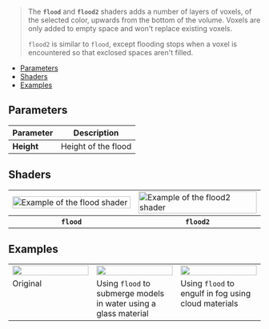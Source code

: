 > The **`flood`** and **`flood2`** shaders adds a number of layers of voxels, of the selected color, upwards from the bottom of the volume. Voxels are only added to empty space and won't replace existing voxels.
>
> `flood2` is similar to `flood`, except flooding stops when a voxel is encountered so that exclosed spaces aren't filled.

<!-- TOC -->
- [Parameters](#parameters)
- [Shaders](#shaders)
- [Examples](#examples)

## Parameters

Parameter | Description
--------- | -----------
**Height** | Height of the flood

## Shaders

<!-- SAMPLE flood_shaders 2 -->
<table>
	<tr>
		<td width="50%"><img width="100%" src="https://s3.amazonaws.com/misc.lachlanmcdonald.com/magicavoxel-shaders/caf97416-2a0d-4bde-a839-8f3f2d50e5a5/flood_1.png" alt="Example of the flood shader"></td>
		<td width="50%"><img width="100%" src="https://s3.amazonaws.com/misc.lachlanmcdonald.com/magicavoxel-shaders/caf97416-2a0d-4bde-a839-8f3f2d50e5a5/flood_2.png" alt="Example of the flood2 shader"></td>
	</tr>
	<tr>
		<th><code>flood</code></th>
		<th><code>flood2</code></th>
	</tr>
</table>
<!-- END -->

## Examples

<!-- SAMPLE flood_examples 3 -->
<table>
	<tr>
		<td width="33.33%"><img width="100%" src="https://s3.amazonaws.com/misc.lachlanmcdonald.com/magicavoxel-shaders/0.10.5/flood_example0.jpg" alt=""></td>
		<td width="33.33%"><img width="100%" src="https://s3.amazonaws.com/misc.lachlanmcdonald.com/magicavoxel-shaders/0.10.5/flood_example1.jpg" alt=""></td>
		<td width="33.33%"><img width="100%" src="https://s3.amazonaws.com/misc.lachlanmcdonald.com/magicavoxel-shaders/0.10.5/flood_example2.jpg" alt=""></td>
	</tr>
	<tr>
		<td valign="top">Original</td>
		<td valign="top">Using <code>flood</code> to submerge models in water using a glass material</td>
		<td valign="top">Using <code>flood</code> to engulf in fog using cloud materials</td>
	</tr>
</table>
<!-- END -->
